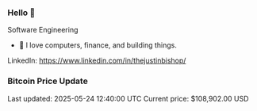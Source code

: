 ### Hello 🤙  

Software Engineering

- 🔭 I love computers, finance, and building things.
  
LinkedIn: https://www.linkedin.com/in/thejustinbishop/  











































































































































































































































































































































































































### Bitcoin Price Update
Last updated: 2025-05-24 12:40:00 UTC
Current price: $108,902.00 USD

